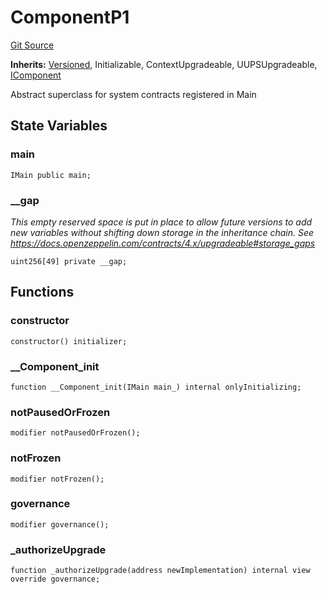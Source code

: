 # ComponentP1
[Git Source](https://github.com/larrythecucumber321/protocol/blob/0e60393685a4ae7994ac986273cdfa4cf9c069ed/contracts/p1/mixins/Component.sol)

**Inherits:**
[Versioned](/tools/docgen/src/contracts/mixins/Versioned.sol/abstract.Versioned.md), Initializable, ContextUpgradeable, UUPSUpgradeable, [IComponent](/tools/docgen/src/contracts/interfaces/IComponent.sol/interface.IComponent.md)

Abstract superclass for system contracts registered in Main


## State Variables
### main

```solidity
IMain public main;
```


### __gap
*This empty reserved space is put in place to allow future versions to add new
variables without shifting down storage in the inheritance chain.
See https://docs.openzeppelin.com/contracts/4.x/upgradeable#storage_gaps*


```solidity
uint256[49] private __gap;
```


## Functions
### constructor


```solidity
constructor() initializer;
```

### __Component_init


```solidity
function __Component_init(IMain main_) internal onlyInitializing;
```

### notPausedOrFrozen


```solidity
modifier notPausedOrFrozen();
```

### notFrozen


```solidity
modifier notFrozen();
```

### governance


```solidity
modifier governance();
```

### _authorizeUpgrade


```solidity
function _authorizeUpgrade(address newImplementation) internal view override governance;
```

